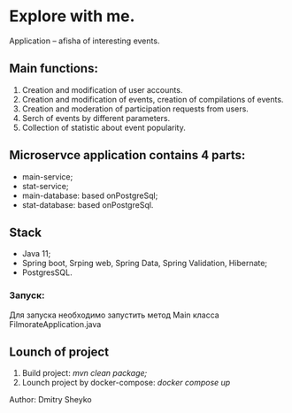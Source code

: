# Explore with me.
Application – afisha of interesting events. 
## Main functions: 
1) Creation and modification of user acсounts.
2) Creation and modification of events, сreation of compilations of events.
3) Creation and moderation of participation requests from users.
4) Serch of events by different parameters.
5) Collection of statistic about event popularity.

## Microservce application contains 4 parts:
- main-service; 
- stat-service;
- main-database: based onPostgreSql;
- stat-database: based onPostgreSql.

## Stack
- Java 11;
- Spring boot, Srping web, Spring Data, Spring Validation, Hibernate;
- PostgresSQL.

### Запуск:
Для запуска необходимо запустить метод Main класса FilmorateApplication.java

## Lounch of project
1) Build project: _mvn clean package;_
2) Lounch project by docker-compose: _docker compose up_



Author: Dmitry Sheyko

